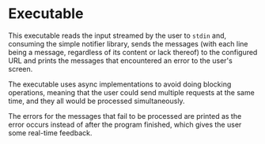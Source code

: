 # Executable

This executable reads the input streamed by the user to `stdin` and, consuming the simple notifier library, sends the
messages (with each line being a message, regardless of its content or lack thereof) to the configured URL and prints
the messages that encountered an error to the user's screen.

The executable uses async implementations to avoid doing blocking operations, meaning that the user could send multiple
requests at the same time, and they all would be processed simultaneously.

The errors for the messages that fail to be processed are printed as the error occurs instead of after the program
finished, which gives the user some real-time feedback.
